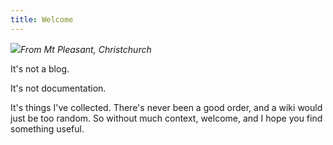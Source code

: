 ```yaml
---
title: Welcome
---
```


![](http://admin:123456@10.0.1.44:8080/mjpeg/snap.cgi?chn=0)<cite>From Mt Pleasant, Christchurch</cite>

It's not a blog.

It's not documentation.

It's things I've collected. There's never been a good order, and a wiki would just be too random. So without much context, welcome, and I hope you find something useful.

